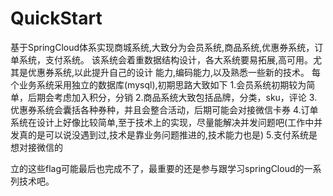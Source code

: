 # QuickStart
基于SpringCloud体系实现商城系统,大致分为会员系统,商品系统,优惠券系统，订单系统，支付系统。
该系统会着重数据结构设计，各大系统要易拓展,高可用。尤其是优惠券系统,以此提升自己的设计
能力,编码能力,以及熟悉一些新的技术。
每个业务系统采用独立的数据库(mysql),初期思路大致如下
1.会员系统初期较为简单，后期会考虑加入积分，分销
2.商品系统大致包括品牌，分类，sku，评论
3.优惠券系统会囊括各种券种，并且会整合活动，后期可能会对接微信卡券
4.订单系统在设计上好像比较简单,至于技术上的实现，尽量能解决并发问题吧(工作中并发真的是可以说没遇到过,技术是靠业务问题推进的,技术能力也是)
5.支付系统是想对接微信的

立的这些flag可能最后也完成不了，最重要的还是参与跟学习springCloud的一系列技术吧。
